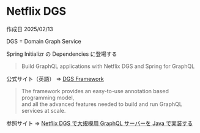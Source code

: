 # Netflix DGS

作成日 2025/02/13

DGS = Domain Graph Service

Spring Initializr の Dependencies に登場する

> Build GraphQL applications with Netflix DGS and Spring for GraphQL

公式サイト（英語） => [DGS Framework](https://netflix.github.io/dgs/)

> The framework provides an easy-to-use annotation based programming model,\
> and all the advanced features needed to build and run GraphQL services at scale.

参照サイト => [Netflix DGS で大規模用 GraphQL サーバーを Java で実装する](https://qiita.com/policeman-kh/items/191afab39a61ab87db4c)
